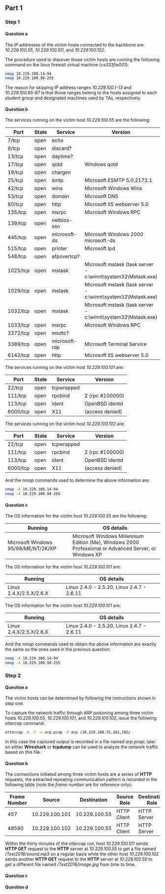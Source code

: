 ## Part 1

### Step 1

#### Question a
The IP addresses of the victim hosts connected to the backbone are
*10.229.100.55*, *10.229.100.101*, and *10.229.100.102*.

The procedure used to discover those victim hosts are running the following
command on the linux firewall virtual machine (*cs333fw001*):
```bash
nmap 10.229.100.14-94
nmap 10.229.100.98-255
```
The reason for skipping IP address ranges *10.229.100.1-13* and
*10.229.100.95-97* is that those ranges belong to the hosts assigned to each
student group and designated machines used by TAs, respectively.

#### Question b
The services running on the victim host *10.229.100.55* are the following:

| Port     | State  | Service       | Version                                                       |
| -------- | ------ | ------------- | ------------------------------------------------------------- |
| 7/tcp    |  open  | echo          |                                                               |
| 9/tcp    |  open  | discard?      |                                                               |
| 13/tcp   |  open  | daytime?      |                                                               |
| 17/tcp   |  open  | qotd          | Windows qotd                                                  |
| 19/tcp   |  open  | chargen       |                                                               |
| 25/tcp   |  open  | smtp          | Microsoft ESMTP 5.0.2172.1                                    |
| 42/tcp   |  open  | wins          | Microsoft Windows Wins                                        |
| 53/tcp   |  open  | domain        | Microsoft DNS                                                 |
| 80/tcp   |  open  | http          | Microsoft IIS webserver 5.0                                   |
| 135/tcp  |  open  | msrpc         | Microsoft Windows RPC                                         |
| 139/tcp  |  open  | netbios-ssn   |                                                               |
| 445/tcp  |  open  | microsoft-ds  | Microsoft Windows 2000 microsoft-ds                           |
| 515/tcp  |  open  | printer       | Microsoft lpd                                                 |
| 548/tcp  |  open  | afpovertcp?   |                                                               |
| 1025/tcp |  open  | mstask        | Microsoft mstask (task server - c:\winnt\system32\Mstask.exe) |
| 1029/tcp |  open  | mstask        | Microsoft mstask (task server - c:\winnt\system32\Mstask.exe) |
| 1032/tcp |  open  | mstask        | Microsoft mstask (task server - c:\winnt\system32\Mstask.exe) |
| 1033/tcp |  open  | msrpc         | Microsoft Windows RPC                                         |
| 3372/tcp |  open  | msdtc?        |                                                               |
| 3389/tcp |  open  | microsoft-rdp | Microsoft Terminal Service                                    |
| 6142/tcp |  open  | http          | Microsoft IIS webserver 5.0                                   |

The services running on the victim host *10.229.100.101* are:

| Port     | State | Service    | Version         |
| -------- | ----- | ---------- | --------------- |
| 22/tcp   | open  | tcpwrapped |                 |
| 111/tcp  | open  | rpcbind    | 2 (rpc #100000) |
| 113/tcp  | open  | ident      | OpenBSD identd  |
| 6000/tcp | open  | X11        | (access denied) |

The services running on the victim host *10.229.100.102* are:

| Port     | State | Service    | Version         |
| -------- | ----- | ---------- | --------------- |
| 22/tcp   | open  | tcpwrapped |                 |
| 111/tcp  | open  | rpcbind    | 2 (rpc #100000) |
| 113/tcp  | open  | ident      | OpenBSD identd  |
| 6000/tcp | open  | X11        | (access denied) |

And the *nmap* commands used to determine the above information are:
```bash
nmap -A 10.229.100.14-94
nmap -A 10.229.100.98-255
```

#### Question c
The OS information for the victim host *10.229.100.55* are the following:

| Running                             | OS details                                                                                             |
| ----------------------------------- | ------------------------------------------------------------------------------------------------------ |
| Microsoft Windows 95/98/ME/NT/2K/XP | Microsoft Windows Millennium Edition (Me), Windows 2000 Professional or Advanced Server, or Windows XP |

The OS information for the victim host *10.229.100.101* are:

| Running                 | OS details                                 |
| ----------------------- | ------------------------------------------ |
| Linux 2.4.X/2.5.X/2.6.X | Linux 2.4.0 - 2.5.20, Linux 2.4.7 - 2.6.11 |

The OS information for the victim host *10.229.100.101* are:

| Running                 | OS details                                 |
| ----------------------- | ------------------------------------------ |
| Linux 2.4.X/2.5.X/2.6.X | Linux 2.4.0 - 2.5.20, Linux 2.4.7 - 2.6.11 |

And the *nmap* commands used to obtain the above information are exactly the
same as the ones used in the previous question:
```bash
nmap -A 10.229.100.14-94
nmap -A 10.229.100.98-255
```

### Step 2

#### Question a

The victim hosts can be determined by following the instructions shown in step
one.

To capture the network traffic through ARP poisoning among three victim hosts
*10.229.100.55*, *10.229.100.101*, and *10.229.100.102*, issue the following
*ettercap* command:
```bash
ettercap -Q -T -w arp.pcap -M arp /10.229.100.55,101,102/
```
in this case the captured output is recorded in a file named *arp.pcap*; later
on either **Wireshark** or **tcpdump** can be used to analyze the network
traffic based on this file.

#### Question b
The connections initiated among three victim hosts are a series of **HTTP**
requests, the extracted repeating communication pattern is recorded in the
following table (note the *frame number* are for reference only):

| Frame Number | Source         | Destination    | Source Role | Destination Role |
| ------------ | -------------- | -------------- | ----------- | ---------------- |
| 457          | 10.229.100.101 | 10.229.100.55  | HTTP Client | HTTP Server      |
| 48590        | 10.229.100.102 | 10.229.100.55  | HTTP Client | HTTP Server      |

Within the thirty minutes of the *ettercap* run, host *10.229.100.101* sends
**HTTP GET** request to the **HTTP** server at *10.229.100.55* to get a file
named */Test2016/sound.mp3* on a regular basis while the other host
*10.229.100.102* sends another **HTTP GET** request to the **HTTP** server at
*10.229.100.55* to get a different file named */Test2016/image.jpg* from time
to time.

#### Question c

#### Question d
